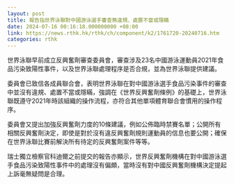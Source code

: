 ```yaml
---
layout: post
title: 報告指世界泳聯對中國游泳選手審查無違規、處置不當或隱瞞
date: 2024-07-16 00:16:18.000000000 +08:00
link: https://news.rthk.hk/rthk/ch/component/k2/1761720-20240716.htm
categories: rthk
---
```


世界泳聯早前成立反興奮劑審查委員會，審查涉及23名中國游泳運動員2021年食品污染致陽性事件，以及世界泳聯處理程序是否合規，並為世界泳聯提供建議。

委員會已致信各成員聯合會，表明世界泳聯在對中國游泳選手食品污染事件的審查中並沒有違規、處置不當或隱瞞，強調在《世界反興奮劑條例》的基礎上，世界泳聯既遵守2021年時該組織的操作流程，亦符合其他單項體育聯合會慣用的操作程序。

委員會又提出加強反興奮劑力度的10條建議，例如公佈臨時禁賽名單；公開所有相關反興奮劑決定，即使是對於沒有違反興奮劑規則運動員的信息也要公開；確保在世界泳聯比賽前解決所有待定的反興奮劑案件等等。

瑞士獨立檢察官科迪爾之前提交的報告亦顯示，世界反興奮劑機構在對中國游泳選手食品污染致陽性事件中的處理沒有偏頗，當時沒有對中國反興奮劑機構決定提起上訴毫無疑問是合理。
